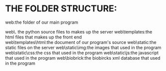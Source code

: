﻿THE FOLDER STRUCTURE:
===================================
web:the folder of our main program

web\\*.*		the python source files to makes up the server
web\templates:the html files that makes up the front end	
web\templates\html:the document of our program's source
web\static:the static files on the server
web\static\img:the images that used in the program
web\static\css:the css that used in the program
web\static\js:the javascript that used in the program
web\biobrick:the biobircks xml database that used in the program
